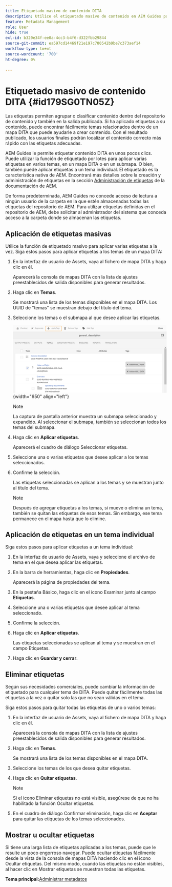 ```yaml
---
title: Etiquetado masivo de contenido DITA
description: Utilice el etiquetado masivo de contenido en AEM Guides para mejorar la capacidad de detección de contenido DITA. Obtenga información sobre cómo aplicar, quitar, mostrar u ocultar etiquetas masivas en un solo tema o en varios.
feature: Metadata Management
role: User
hide: true
exl-id: b320e34f-ee0a-4cc3-b4f6-d322fbb29844
source-git-commit: ea597cd14469f21e197c700542b9be7c373aef14
workflow-type: tm+mt
source-wordcount: '700'
ht-degree: 0%

---
```


# Etiquetado masivo de contenido DITA {#id179SG0TN05Z}

Las etiquetas permiten agrupar o clasificar contenido dentro del repositorio de contenido y también en la salida publicada. Si ha aplicado etiquetas a su contenido, puede encontrar fácilmente temas relacionados dentro de un mapa DITA que puede ayudarle a crear contenido. Con el resultado publicado, los usuarios finales podrán localizar el contenido correcto más rápido con las etiquetas adecuadas.

AEM Guides le permite etiquetar contenido DITA en unos pocos clics. Puede utilizar la función de etiquetado por lotes para aplicar varias etiquetas en varios temas, en un mapa DITA o en un submapa. O bien, también puede aplicar etiquetas a un tema individual. El etiquetado es la característica nativa de AEM. Encontrará más detalles sobre la creación y administración de etiquetas en la sección [Administración de etiquetas](https://experienceleague.adobe.com/docs/experience-manager-cloud-service/sites/authoring/features/tags.html?lang=en) de la documentación de AEM.

De forma predeterminada, AEM Guides no concede acceso de lectura a ningún usuario de la carpeta en la que estén almacenadas todas las etiquetas del repositorio de AEM. Para utilizar etiquetas definidas en el repositorio de AEM, debe solicitar al administrador del sistema que conceda acceso a la carpeta donde se almacenan las etiquetas.

## Aplicación de etiquetas masivas

Utilice la función de etiquetado masivo para aplicar varias etiquetas a la vez. Siga estos pasos para aplicar etiquetas a los temas de un mapa DITA:

1. En la interfaz de usuario de Assets, vaya al fichero de mapa DITA y haga clic en él.

   Aparecerá la consola de mapas DITA con la lista de ajustes preestablecidos de salida disponibles para generar resultados.

1. Haga clic en **Temas**.

   Se mostrará una lista de los temas disponibles en el mapa DITA. Los UUID de &quot;temas&quot; se muestran debajo del título del tema.

1. Seleccione los temas o el submapa al que desee aplicar las etiquetas.

   ![](images/apply-tags-uuid.png){width="650" align="left"}


   >[!NOTE]
   >
   > La captura de pantalla anterior muestra un submapa seleccionado y expandido. Al seleccionar el submapa, también se seleccionan todos los temas del submapa.

1. Haga clic en **Aplicar etiquetas**.

   Aparecerá el cuadro de diálogo Seleccionar etiquetas.

1. Seleccione una o varias etiquetas que desee aplicar a los temas seleccionados.

1. Confirme la selección.

   Las etiquetas seleccionadas se aplican a los temas y se muestran junto al título del tema.

   >[!NOTE]
   >
   > Después de agregar etiquetas a los temas, si mueve o elimina un tema, también se quitan las etiquetas de esos temas. Sin embargo, ese tema permanece en el mapa hasta que lo elimine.


## Aplicación de etiquetas en un tema individual

Siga estos pasos para aplicar etiquetas a un tema individual:

1. En la interfaz de usuario de Assets, vaya y seleccione el archivo de tema en el que desea aplicar las etiquetas.

1. En la barra de herramientas, haga clic en **Propiedades**.

   Aparecerá la página de propiedades del tema.

1. En la pestaña Básico, haga clic en el icono Examinar junto al campo **Etiquetas**.

1. Seleccione una o varias etiquetas que desee aplicar al tema seleccionado.

1. Confirme la selección.

1. Haga clic en **Aplicar etiquetas**.

   Las etiquetas seleccionadas se aplican al tema y se muestran en el campo Etiquetas.

1. Haga clic en **Guardar y cerrar**.


## Eliminar etiquetas

Según sus necesidades comerciales, puede cambiar la información de etiquetado para cualquier tema de DITA. Puede quitar fácilmente todas las etiquetas a la vez o quitar solo las que no sean válidas en el tema.

Siga estos pasos para quitar todas las etiquetas de uno o varios temas:

1. En la interfaz de usuario de Assets, vaya al fichero de mapa DITA y haga clic en él.

   Aparecerá la consola de mapas DITA con la lista de ajustes preestablecidos de salida disponibles para generar resultados.

1. Haga clic en **Temas**.

   Se mostrará una lista de los temas disponibles en el mapa DITA.

1. Seleccione los temas de los que desea quitar etiquetas.

1. Haga clic en **Quitar etiquetas**.

   >[!NOTE]
   >
   > Si el icono Eliminar etiquetas no está visible, asegúrese de que no ha habilitado la función Ocultar etiquetas.

1. En el cuadro de diálogo Confirmar eliminación, haga clic en **Aceptar** para quitar las etiquetas de los temas seleccionados.


## Mostrar u ocultar etiquetas

Si tiene una larga lista de etiquetas aplicadas a los temas, puede que le resulte un poco engorroso navegar. Puede ocultar etiquetas fácilmente desde la vista de la consola de mapas DITA haciendo clic en el icono Ocultar etiquetas. Del mismo modo, cuando las etiquetas no están visibles, al hacer clic en Mostrar etiquetas se muestran todas las etiquetas.

**Tema principal:**&#x200B;[ Administrar metadatos](manage-metadata.md)
